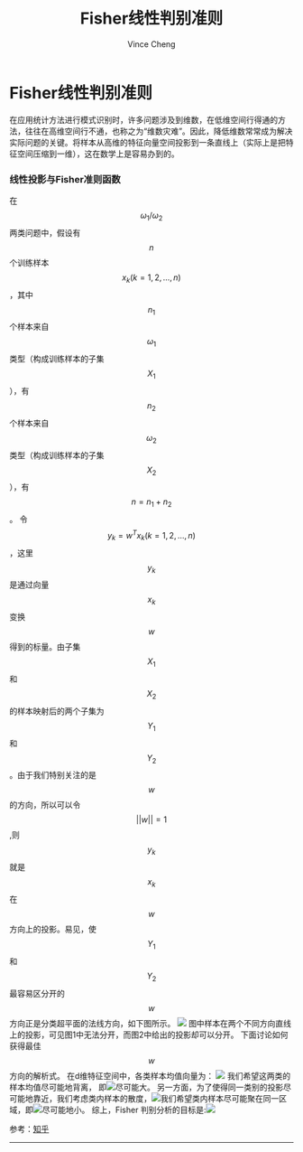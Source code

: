 ﻿---
layout: post
title: "Fisher线性判别准则"
author: "Vince Cheng"
categories: learning
tags: [documentation,sample]
image: Fisher.jpg
---

# Fisher线性判别准则

在应用统计方法进行模式识别时，许多问题涉及到维数，在低维空间行得通的方法，往往在高维空间行不通，也称之为“维数灾难”。因此，降低维数常常成为解决实际问题的关键。将样本从高维的特征向量空间投影到一条直线上（实际上是把特征空间压缩到一维），这在数学上是容易办到的。

### 线性投影与Fisher准则函数
在 $$\omega _{1}/\omega _{2}$$ 两类问题中，假设有$$n$$个训练样本$$x_{k}( k=1,2,\ldots ,n)$$，其中$$n_{1}$$个样本来自$$\omega _{1}$$类型（构成训练样本的子集$$X_{1}$$），有$$n_{2}$$个样本来自$$\omega _{2}$$类型（构成训练样本的子集$$X_{2}$$），有$$n=n_{1}+n_{2}$$。
令$$y_{k}=w^{T}x_{k}( k= 1,2,\ldots ,n)$$，这里$$y_{k}$$是通过向量$$x_{k}$$变换$$w$$得到的标量。由子集$$X_{1}$$和$$X_{2}$$的样本映射后的两个子集为$$Y_{1}$$和$$Y_{2}$$。由于我们特别关注的是$$w$$的方向，所以可以令$$\left| \left| w\right| \right|=1$$,则$$y_{k}$$就是$$x_{k}$$在$$w$$方向上的投影。易见，使$$Y_{1}$$和$$Y_{2}$$最容易区分开的$$w$$方向正是分类超平面的法线方向，如下图所示。
![](https://timgsa.baidu.com/timg?image&quality=80&size=b9999_10000&sec=1575567885426&di=0e9d806621cc2c622faddabc7e17dc09&imgtype=jpg&src=http%3A%2F%2Fimg2.imgtn.bdimg.com%2Fit%2Fu%3D2465420202%2C714058965%26fm%3D214%26gp%3D0.jpg)
图中样本在两个不同方向直线上的投影，可见图1中无法分开，而图2中给出的投影却可以分开。
下面讨论如何获得最佳$$w$$方向的解析式。
在d维特征空间中，各类样本均值向量为：
![](https://www.zhihu.com/equation?tex=%5Ctilde%7Bm_i%7D+%3D+%5Cfrac%7B1%7D%7Bn_i%7D%5Csum_%7By+%5Cin+D_i%7D+%7By%7D++%5C%5C)
我们希望这两类的样本均值尽可能地背离， 即![](https://www.zhihu.com/equation?tex=%5Ctilde%7BS_B%7D+%3D+%7C%5Ctilde%7Bm_1%7D+-+%5Ctilde%7Bm_2%7D%7C+%5E2)尽可能大。
另一方面，为了使得同一类别的投影尽可能地靠近，我们考虑类内样本的散度，![](https://www.zhihu.com/equation?tex=%5Ctilde%7Bs_i%5E2%7D+%3D+%5Csum_%7By+%5Cin+D_i%7D+%28y+-+%5Ctilde%7Bm_i%7D%29%5E2++%5C%5C)我们希望类内样本尽可能聚在同一区域，即![](https://www.zhihu.com/equation?tex=%5Ctilde%7BS_%7Bin%7D%7D+%3D+%5Ctilde%7Bs_%7B1%7D%5E2%7D++%2B+%5Ctilde%7Bs_%7B2%7D%5E2%7D+)尽可能地小。
综上，Fisher 判别分析的目标是:![](https://www.zhihu.com/equation?tex=%5Cmax_%7Bw%7D+J%28w%29+%3D+%5Cfrac%7B%7C%5Ctilde%7Bm_1%7D++-+%5Ctilde%7Bm_2%7D%7C%5E2%7D%7B%5Ctilde%7Bs_1%5E2%7D+%2B+%5Ctilde%7Bs_1%5E2%7D+%7D+%5C%5C)

参考：[知乎](https://zhuanlan.zhihu.com/p/61498028)

---







